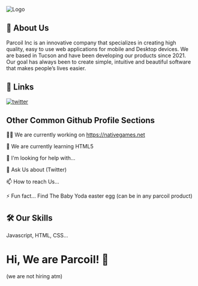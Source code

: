 ![Logo](https://i.imgur.com/IUOadJz.png)

## 🚀 About Us

Parcoil Inc is an innovative company that specializes in creating high quality, easy to use web applications for mobile and Desktop devices. We are based in Tucson and have been developing our products since 2021. Our goal has always been to create simple, intuitive and beautiful software that makes people’s lives easier.

## 🔗 Links

[![twitter](https://img.shields.io/badge/twitter-1DA1F2?style=for-the-badge&logo=twitter&logoColor=white)](https://twitter.com/parcoilinc)

## Other Common Github Profile Sections

👩‍💻 We are currently working on https://nativegames.net

🧠 We are currently learning HTML5

🤔 I'm looking for help with...

💬 Ask Us about (Twitter) 

📫 How to reach Us...

⚡️ Fun fact... Find The Baby Yoda easter egg (can be in any parcoil product)

## 🛠 Our Skills

Javascript, HTML, CSS...

# Hi, We are Parcoil! 👋

(we are not hiring atm)
